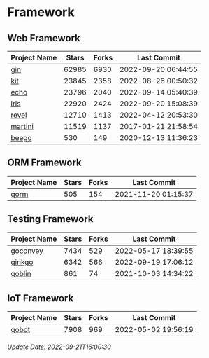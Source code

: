 # Framework

## Web Framework
| Project Name | Stars | Forks | Last Commit |
| ------------ | ----- | ----- | ----------- |
| [gin](https://github.com/gin-gonic/gin) | 62985 | 6930 | 2022-09-20 06:44:55 |
| [kit](https://github.com/go-kit/kit) | 23845 | 2358 | 2022-08-26 00:50:32 |
| [echo](https://github.com/labstack/echo) | 23796 | 2040 | 2022-09-14 05:40:39 |
| [iris](https://github.com/kataras/iris) | 22920 | 2424 | 2022-09-20 15:08:39 |
| [revel](https://github.com/revel/revel) | 12710 | 1413 | 2022-04-12 20:53:30 |
| [martini](https://github.com/go-martini/martini) | 11519 | 1137 | 2017-01-21 21:58:54 |
| [beego](https://github.com/astaxie/beego) | 530 | 149 | 2020-12-13 11:36:23 |

## ORM Framework
| Project Name | Stars | Forks | Last Commit |
| ------------ | ----- | ----- | ----------- |
| [gorm](https://github.com/jinzhu/gorm) | 505 | 154 | 2021-11-20 01:15:37 |

## Testing Framework
| Project Name | Stars | Forks | Last Commit |
| ------------ | ----- | ----- | ----------- |
| [goconvey](https://github.com/smartystreets/goconvey) | 7434 | 529 | 2022-05-17 18:39:55 |
| [ginkgo](https://github.com/onsi/ginkgo) | 6342 | 566 | 2022-09-19 17:06:12 |
| [goblin](https://github.com/franela/goblin) | 861 | 74 | 2021-10-03 14:34:22 |

## IoT Framework
| Project Name | Stars | Forks | Last Commit |
| ------------ | ----- | ----- | ----------- |
| [gobot](https://github.com/hybridgroup/gobot) | 7908 | 969 | 2022-05-02 19:56:19 |

*Update Date: 2022-09-21T16:00:30*